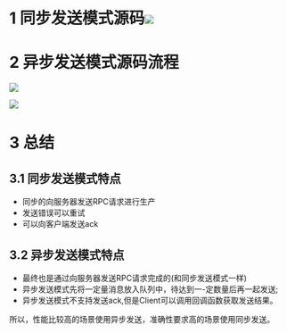 # 1 同步发送模式源码![](https://img-blog.csdnimg.cn/2020120317351811.png?x-oss-process=image/watermark,type_ZmFuZ3poZW5naGVpdGk,shadow_10,text_aHR0cHM6Ly9ibG9nLmNzZG4ubmV0L3FxXzMzNTg5NTEw,size_1,color_FFFFFF,t_70)
# 2 异步发送模式源码流程
![](https://img-blog.csdnimg.cn/20201203190449846.png?x-oss-process=image/watermark,type_ZmFuZ3poZW5naGVpdGk,shadow_10,text_aHR0cHM6Ly9ibG9nLmNzZG4ubmV0L3FxXzMzNTg5NTEw,size_1,color_FFFFFF,t_70)

![](https://img-blog.csdnimg.cn/20201203190700487.png?x-oss-process=image/watermark,type_ZmFuZ3poZW5naGVpdGk,shadow_10,text_aHR0cHM6Ly9ibG9nLmNzZG4ubmV0L3FxXzMzNTg5NTEw,size_1,color_FFFFFF,t_70)

# 3 总结
## 3.1 同步发送模式特点
- 同步的向服务器发送RPC请求进行生产
- 发送错误可以重试
- 可以向客户端发送ack

## 3.2 异步发送模式特点
- 最终也是通过向服务器发送RPC请求完成的(和同步发送模式一样)
- 异步发送模式先将一定量消息放入队列中，待达到一-定数量后再一起发送;
- 异步发送模式不支持发送ack,但是Client可以调用回调函数获取发送结果。

所以，性能比较高的场景使用异步发送，准确性要求高的场景使用同步发送。